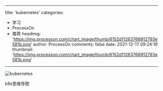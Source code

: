 
---
title: 'kubernetes'
categories: 
 - 学习
 - ProcessOn
 - 推荐
headimg: 'https://img.processon.com/chart_image/thumb/6152d11263768912793e581b.png'
author: ProcessOn
comments: false
date: 2021-12-17 09:24:19
thumbnail: 'https://img.processon.com/chart_image/thumb/6152d11263768912793e581b.png'
---

<div>   
<img class="thumb" alt="kubernetes" src="https://img.processon.com/chart_image/thumb/6152d11263768912793e581b.png" referrerpolicy="no-referrer">
<p>k8s思维导图</p>  
</div>
            